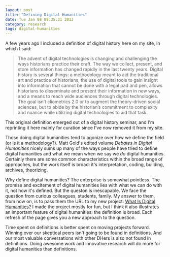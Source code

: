 ```yaml
---
layout: post
title: "Defining Digital Humanities"
date: Tue Jan 08 09:35:31 2013
category: research
tags: digital-humanities
---
```


A few years ago I included a definition of digital history here on my site, in which I said:

> The advent of digital technologies is changing and challenging the ways historians practice their craft. The way we collect, present, and store information has changed rapidly in the last twenty years. Digital history is several things: a methodology meant to aid the traditional art and practice of historians, the use of digital tools to gain insight into information that cannot be done with a legal pad and pen, allows historians to disseminate and present their information in new ways, and a means to reach wide audiences through digital technologies. The goal isn’t cliometrics 2.0 or to augment the theory-driven social sciences, but to abide by the historian’s commitment to complexity and nuance while utilizing digital technologies to aid that task.

This original definition emerged out of a digital history seminar, and I'm reprinting it here mainly for curation since I've now removed it from my site.

Those doing digital humanities tend to agonize over how we define the field (or is it a methodology?). Matt Gold's edited volume *Debates in Digital Humanities* nicely sums up many of the ways people have tried to define digital humanities and what we mean when we say we *do* digital humanities. Certainly there are some common characteristics within the broad range of approaches, but the work itself is broad: it's interpretation, coding, building, archives, theorizing. 

Why define digital humanities? The enterprise is somewhat pointless. The promise and excitement of digital humanities lies with what we can do with it, not how it's defined. But the queston is inescapable. We face the question from curious colleagues, students, family. My answer to them, from now on, is to pass them the URL to my new project: [What Is Digital Humanities?](http://whatisdigitalhumanities.com) I made the project mostly for fun, but I think it also illustrates an important feature of digital humanities: the definition is broad. Each refresh of the page gives you a new approach to the question.

Time spent on definitions is better spent on moving projects forward. Winning over our skeptical peers isn't going to be found in definitions. And our most valuable conversations with other DHers is also not found in definitions. Doing awesome work and innovative research will do more for digital humanities than definitions.